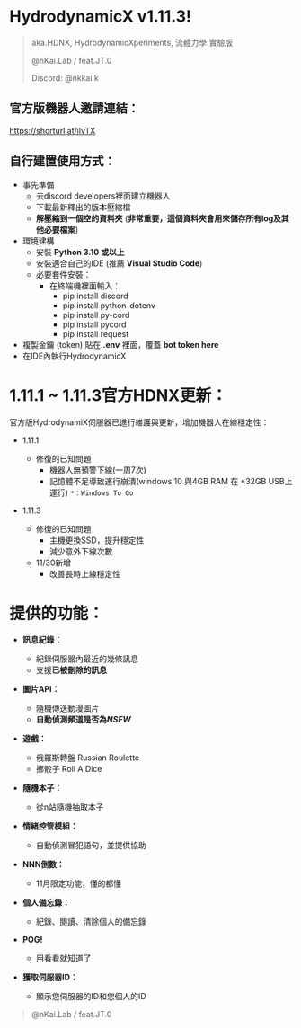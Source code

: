 # HydrodynamicX v1.11.3! 
> aka.HDNX, HydrodynamicXperiments, 流體力學.實驗版
> 
> @nKai.Lab / feat.JT.0
> 
> Discord: @nkkai.k

## 官方版機器人邀請連結：
https://shorturl.at/ilvTX

## 自行建置使用方式：
- 事先準備
  - 去discord developers裡面建立機器人
  - 下載最新釋出的版本壓縮檔
  - **解壓縮到一個空的資料夾** (**非常重要，這個資料夾會用來儲存所有log及其他必要檔案**)
- 環境建構
    - 安裝 **Python 3.10 或以上**
    - 安裝適合自己的IDE (推薦 **Visual Studio Code**)
    - 必要套件安裝：
      - 在終端機裡面輸入：
        - pip install discord
        - pip install python-dotenv
        - pip install py-cord
        - pip install pycord
        - pip install request
- 複製金鑰 (token) 貼在 **.env** 裡面，覆蓋 **bot token here**
- 在IDE內執行HydrodynamicX

# 1.11.1 ~ 1.11.3官方HDNX更新：
官方版HydrodynamiX伺服器已進行維護與更新，增加機器人在線穩定性：
- 1.11.1
  - 修復的已知問題
    - 機器人無預警下線(一周7次)
    - 記憶體不足導致運行崩潰(windows 10 與4GB RAM 在 *32GB USB上運行)
`*：Windows To Go`

- 1.11.3
  - 修復的已知問題
    - 主機更換SSD，提升穩定性
    - 減少意外下線次數
  - 11/30新增
    - 改善長時上線穩定性

# 提供的功能：
- **訊息紀錄：**
  - 紀錄伺服器內最近的幾條訊息
  - 支援**已被刪除的訊息**

- **圖片API：**
  - 隨機傳送動漫圖片
  - **自動偵測頻道是否為*NSFW***

- **遊戲：**
  - 俄羅斯轉盤 Russian Roulette
  - 擲骰子 Roll A Dice

- **隨機本子：**
  - 從n站隨機抽取本子

- **情緒控管模組：**
  - 自動偵測冒犯語句，並提供協助

- **NNN倒數：**
  - 11月限定功能，懂的都懂

- **個人備忘錄：**
  - 紀錄、閱讀、清除個人的備忘錄

- **POG!**
  - 用看看就知道了

- **獲取伺服器ID：**
  - 顯示您伺服器的ID和您個人的ID



> @nKai.Lab / feat.JT.0
